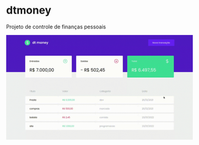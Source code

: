 # dtmoney

Projeto de controle de finanças pessoais 

<img alt="GIF" src="https://github.com/jacianeoc/dtmoney/blob/main/videoExecutanto.gif" width="600" />
